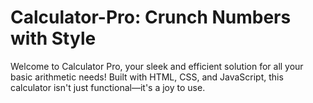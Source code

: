 # Calculator-Pro: Crunch Numbers with Style
Welcome to Calculator Pro, your sleek and efficient solution for all your basic arithmetic needs! Built with HTML, CSS, and JavaScript, this calculator isn't just functional—it's a joy to use.
